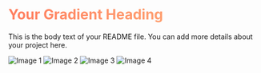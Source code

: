 <!-- Gradient Heading -->
<h1 style="background: linear-gradient(to right, #ff7e5f, #feb47b); -webkit-background-clip: text; color: transparent;">
  Your Gradient Heading
</h1>

<!-- Body Text -->
This is the body text of your README file. You can add more details about your project here.

<!-- Images -->
![Image 1](path/to/your/image1.png)
![Image 2](path/to/your/image2.png)
![Image 3](path/to/your/image3.png)
![Image 4](path/to/your/image4.png)
